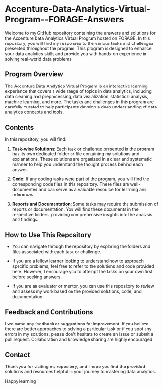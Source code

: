 # Accenture-Data-Analytics-Virtual-Program--FORAGE-Answers

Welcome to my GitHub repository containing the answers and solutions for the Accenture Data Analytics Virtual Program hosted on FORAGE. In this repository, you will find my responses to the various tasks and challenges presented throughout the program. This program is designed to enhance your data analytics skills and provide you with hands-on experience in solving real-world data problems.

## Program Overview

The Accenture Data Analytics Virtual Program is an interactive learning experience that covers a wide range of topics in data analytics, including data cleaning and preprocessing, data visualization, statistical analysis, machine learning, and more. The tasks and challenges in this program are carefully curated to help participants develop a deep understanding of data analytics concepts and tools.

## Contents

In this repository, you will find:

1. **Task-wise Solutions**: Each task or challenge presented in the program has its own dedicated folder or file containing my solutions and explanations. These solutions are organized in a clear and systematic manner to help you understand the thought process behind each answer.

2. **Code**: If any coding tasks were part of the program, you will find the corresponding code files in this repository. These files are well-documented and can serve as a valuable resource for learning and reference.

3. **Reports and Documentation**: Some tasks may require the submission of reports or documentation. You will find these documents in the respective folders, providing comprehensive insights into the analysis and findings.

## How to Use This Repository

- You can navigate through the repository by exploring the folders and files associated with each task or challenge.

- If you are a fellow learner looking to understand how to approach specific problems, feel free to refer to the solutions and code provided here. However, I encourage you to attempt the tasks on your own first before seeking answers.

- If you are an evaluator or mentor, you can use this repository to review and assess my work based on the provided solutions, code, and documentation.

## Feedback and Contributions

I welcome any feedback or suggestions for improvement. If you believe there are better approaches to solving a particular task or if you spot any errors in my solutions, please don't hesitate to create an issue or submit a pull request. Collaboration and knowledge sharing are highly encouraged.

## Contact

Thank you for visiting my repository, and I hope you find the provided solutions and resources helpful in your journey to mastering data analytics.

Happy learning

